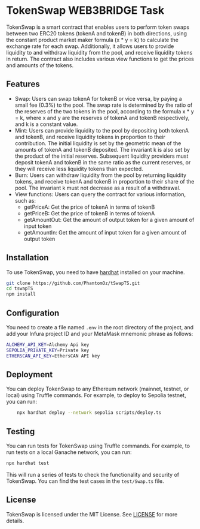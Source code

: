 # TokenSwap WEB3BRIDGE Task

TokenSwap is a smart contract that enables users to perform token swaps between two ERC20 tokens (tokenA and tokenB) in both directions, using the constant product market maker formula (x * y = k) to calculate the exchange rate for each swap. Additionally, it allows users to provide liquidity to and withdraw liquidity from the pool, and receive liquidity tokens in return. The contract also includes various view functions to get the prices and amounts of the tokens.

## Features

- Swap: Users can swap tokenA for tokenB or vice versa, by paying a small fee (0.3%) to the pool. The swap rate is determined by the ratio of the reserves of the two tokens in the pool, according to the formula x * y = k, where x and y are the reserves of tokenA and tokenB respectively, and k is a constant value.
- Mint: Users can provide liquidity to the pool by depositing both tokenA and tokenB, and receive liquidity tokens in proportion to their contribution. The initial liquidity is set by the geometric mean of the amounts of tokenA and tokenB deposited. The invariant k is also set by the product of the initial reserves. Subsequent liquidity providers must deposit tokenA and tokenB in the same ratio as the current reserves, or they will receive less liquidity tokens than expected.
- Burn: Users can withdraw liquidity from the pool by returning liquidity tokens, and receive tokenA and tokenB in proportion to their share of the pool. The invariant k must not decrease as a result of a withdrawal.
- View functions: Users can query the contract for various information, such as:
  - getPriceA: Get the price of tokenA in terms of tokenB
  - getPriceB: Get the price of tokenB in terms of tokenA
  - getAmountOut: Get the amount of output token for a given amount of input token
  - getAmountIn: Get the amount of input token for a given amount of output token

## Installation

To use TokenSwap, you need to have [hardhat](https://hardhat.org/) installed on your machine.

```bash
git clone https://github.com/PhantomOz/tSwapTS.git
cd tswapTS
npm install
```

## Configuration

You need to create a file named `.env` in the root directory of the project, and add your Infura project ID and your MetaMask mnemonic phrase as follows:

```bash
ALCHEMY_API_KEY=Alchemy Api key
SEPOLIA_PRIVATE_KEY=Private key
ETHERSCAN_API_KEY=EthersCAN API key
```

## Deployment

You can deploy TokenSwap to any Ethereum network (mainnet, testnet, or local) using Truffle commands. For example, to deploy to Sepolia testnet, you can run:

```bash
    npx hardhat deploy --network sepolia scripts/deploy.ts
```


## Testing

You can run tests for TokenSwap using Truffle commands. For example, to run tests on a local Ganache network, you can run:

```bash
npx hardhat test
```

This will run a series of tests to check the functionality and security of TokenSwap. You can find the test cases in the `test/Swap.ts` file.

## License

TokenSwap is licensed under the MIT License. See [LICENSE](LICENSE) for more details.